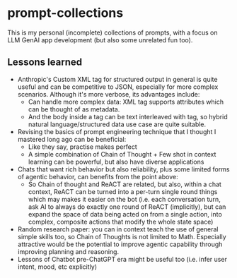 # prompt-collections

This is my personal (incomplete) collections of prompts, with a focus on LLM GenAI app development (but also some unrelated fun too).

## Lessons learned

- Anthropic's Custom XML tag for structured output in general is quite useful and can be competitive to JSON, especially for more complex scenarios. Although it's more verbose, its advantages include:
  - Can handle more complex data: XML tag supports attributes which can be thought of as metadata.
  - And the body inside a tag can be text interleaved with tag, so hybrid natural language/structured data use case are quite suitable.
- Revising the basics of prompt engineering technique that I thought I mastered long ago can be beneficial:
  - Like they say, practise makes perfect
  - A simple combination of Chain of Thought + Few shot in context learning can be powerful, but also have diverse applications
- Chats that want rich behavior but also reliability, plus some limited forms of agentic behavior, can benefits from the point above:
  - So Chain of thought and ReACT are related, but also, within a chat context, ReACT can be turned into a per-turn single round things which may makes it easier on the bot (i.e. each conversation turn, ask AI to always do exactly one round of ReACT (implicitly), but can expand the space of data being acted on from a single action, into complex, composite actions that modify the whole state space)
- Random research paper: you can in context teach the use of general simple skills too, so Chain of Thoughts is not limited to Math. Especially attractive would be the potential to improve agentic capability through improving planning and reasoning.
- Lessons of Chatbot pre-ChatGPT era might be useful too (i.e. infer user intent, mood, etc explicitly)
